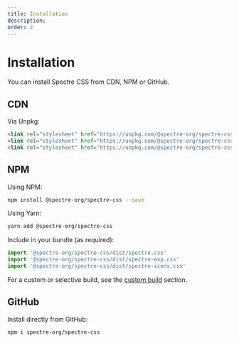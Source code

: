 ```yaml
---
title: Installation
description: 
order: 2
---
```


# Installation

You can install Spectre CSS from CDN, NPM or GitHub.

## CDN

Via Unpkg:

```html
<link rel="stylesheet" href="https://unpkg.com/@spectre-org/spectre-css/dist/spectre.min.css">
<link rel="stylesheet" href="https://unpkg.com/@spectre-org/spectre-css/dist/spectre-exp.min.css">
<link rel="stylesheet" href="https://unpkg.com/@spectre-org/spectre-css/dist/spectre-icons.min.css">
```

## NPM

Using NPM:

```bash
npm install @spectre-org/spectre-css --save
```

Using Yarn:

```bash
yarn add @spectre-org/spectre-css
```

Include in your bundle (as required):

```js
import '@spectre-org/spectre-css/dist/spectre.css'
import '@spectre-org/spectre-css/dist/spectre-exp.css'
import '@spectre-org/spectre-css/dist/spectre-icons.css'
```

For a custom or selective build, see the [custom build](build.md) section.

## GitHub

Install directly from GitHub:

```bash
npm i spectre-org/spectre-css
```
